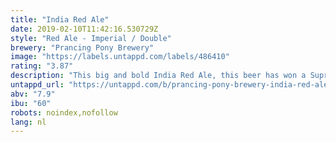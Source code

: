 ```yaml
---
title: "India Red Ale"
date: 2019-02-10T11:42:16.530729Z
style: "Red Ale - Imperial / Double"
brewery: "Prancing Pony Brewery"
image: "https://labels.untappd.com/labels/486410"
rating: "3.87"
description: "This big and bold India Red Ale, this beer has won a Supreme Champion Trophy at the International beer Challenge in London in 2016.  It is a bold beer and one of our most passionate beer creations.  Generous caramel characters form the backbone of that extra long flavour. Intense, yet balanced hop bitterness with a big hop aroma, packed with citrus, passionfruit and tropical ale characters. A strong, full bodied and balanced Ale that hits you with flavours."
untappd_url: "https://untappd.com/b/prancing-pony-brewery-india-red-ale/486410"
abv: "7.9"
ibu: "60"
robots: noindex,nofollow
lang: nl
---
```

